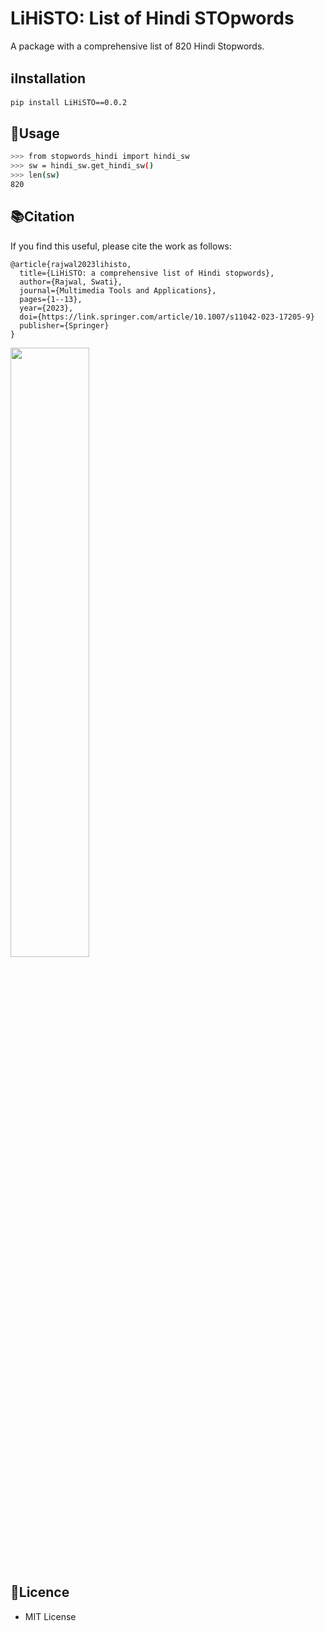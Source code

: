 # LiHiSTO: List of Hindi STOpwords
A package with a comprehensive list of 820 Hindi Stopwords.

## ℹInstallation

```bash
pip install LiHiSTO==0.0.2
```

## 🚩Usage

```bash
>>> from stopwords_hindi import hindi_sw
>>> sw = hindi_sw.get_hindi_sw()
>>> len(sw)
820

```

## 📚Citation
If you find this useful, please cite the work as follows:

    @article{rajwal2023lihisto,
      title={LiHiSTO: a comprehensive list of Hindi stopwords},
      author={Rajwal, Swati},
      journal={Multimedia Tools and Applications},
      pages={1--13},
      year={2023},
      doi={https://link.springer.com/article/10.1007/s11042-023-17205-9}
      publisher={Springer}
    }
<img src="https://github.com/semicolon123/LiHiSTO/assets/145946818/6f0eda0f-1339-43da-9a50-3c528175ab63" width="50%" height="auto"/>

## 🪪Licence
- MIT License
